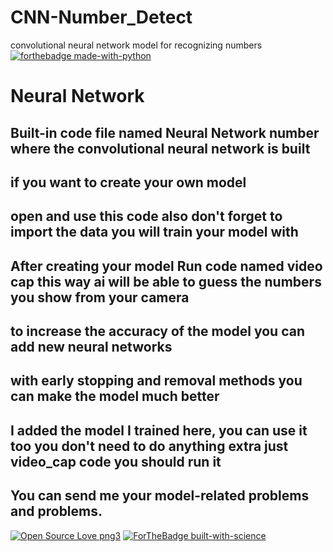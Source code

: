 # CNN-Number_Detect
convolutional neural network model for recognizing numbers
[![forthebadge made-with-python](http://ForTheBadge.com/images/badges/made-with-python.svg)](https://www.python.org/)
# Neural Network
## Built-in code file named Neural Network number where the convolutional neural network is built
## if you want to create your own model
## open and use this code also don't forget to import the data you will train your model with
## After creating your model Run code named video cap this way ai will be able to guess the numbers you show from your camera
## to increase the accuracy of the model you can add new neural networks
## with early stopping and removal methods  you can make the model much better
## I added the model I trained here, you can use it too you don't need to do anything extra just video_cap code you should run it
## You can send me your model-related problems and problems.
[![Open Source Love png3](https://badges.frapsoft.com/os/v3/open-source.png?v=103)](https://github.com/ellerbrock/open-source-badges/)
[![ForTheBadge built-with-science](http://ForTheBadge.com/images/badges/built-with-science.svg)](https://GitHub.com/Naereen/)


